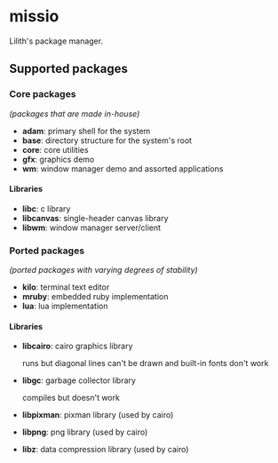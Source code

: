 # missio

Lilith's package manager.

## Supported packages

### Core packages

*(packages that are made in-house)*

 * **adam**: primary shell for the system
 * **base**: directory structure for the system's root
 * **core**: core utilities
 * **gfx**: graphics demo
 * **wm**: window manager demo and assorted applications

#### Libraries

 * **libc**: c library
 * **libcanvas**: single-header canvas library
 * **libwm**: window manager server/client

### Ported packages

*(ported packages with varying degrees of stability)*

 * **kilo**: terminal text editor
 * **mruby**: embedded ruby implementation
 * **lua**: lua implementation

#### Libraries

 * **libcairo**: cairo graphics library

   runs but diagonal lines can't be drawn and built-in fonts don't work
 * **libgc**: garbage collector library

   compiles but doesn't work
 * **libpixman**: pixman library (used by cairo)
 * **libpng**: png library (used by cairo)
 * **libz**: data compression library (used by cairo)
